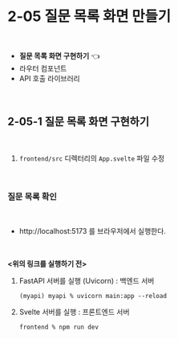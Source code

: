 # 2-05 질문 목록 화면 만들기

<br>

- **질문 목록 화면 구현하기** 👈
- 라우터 컴포넌트
- API 호출 라이브러리

<br>

## 2-05-1 질문 목록 화면 구현하기

<br>

1. `frontend/src` 디렉터리의 `App.svelte` 파일 수정

<br>

### 질문 목록 확인

<br>

- http://localhost:5173 를 브라우저에서 실행한다.

<br>

**<위의 링크를 실행하기 전>**

1. FastAPI 서버를 실행 (Uvicorn) : 백엔드 서버
    ```
    (myapi) myapi % uvicorn main:app --reload
    ```
2. Svelte 서버를 실행 : 프론트엔드 서버
    ```
    frontend % npm run dev
    ```